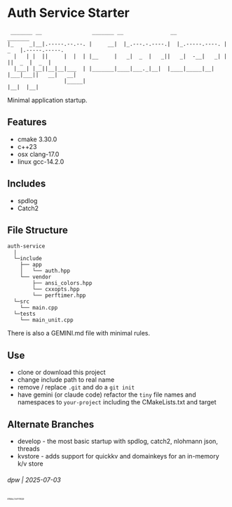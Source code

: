# Auth Service Starter

```
 _______ __                _______ __               __                _______              
|_     _|__|.-----.--.--. |     __|  |_.---.-.----.|  |_.-----.----. |   _   |.-----.-----.
  |   | |  ||     |  |  | |__     |   _|  _  |   _||   _|  -__|   _| |       ||  _  |  _  |
  |___| |__||__|__|___  | |_______|____|___._|__|  |____|_____|__|   |___|___||   __|   __|
                  |_____|                                                     |__|  |__|   
```

Minimal application startup.

## Features

* cmake 3.30.0
* c++23
* osx clang-17.0
* linux gcc-14.2.0
 
## Includes

* spdlog
* Catch2

## File Structure

```
auth-service
  | 
  └─include
    ├── app
    │   └── auth.hpp
    └── vendor
        ├── ansi_colors.hpp
        └── cxxopts.hpp
        └── perftimer.hpp
  └─src
    └── main.cpp
  └─tests
    └── main_unit.cpp
```

There is also a GEMINI.md file with minimal rules.

## Use

* clone or download this project
* change include path to real name
* remove / replace `.git` and do a `git init`
* have gemini (or claude code) refactor the `tiny` file names and namespaces to `your-project` including the CMakeLists.txt and target

## Alternate Branches

* develop - the most basic startup with spdlog, catch2, nlohmann json, threads
* kvstore - adds support for quickkv and domainkeys for an in-memory k/v store

###### dpw | 2025-07-03

<!-- txkey for last update -->
<p style="font-size: 5px;">81MzL7oHYRG9</p>

